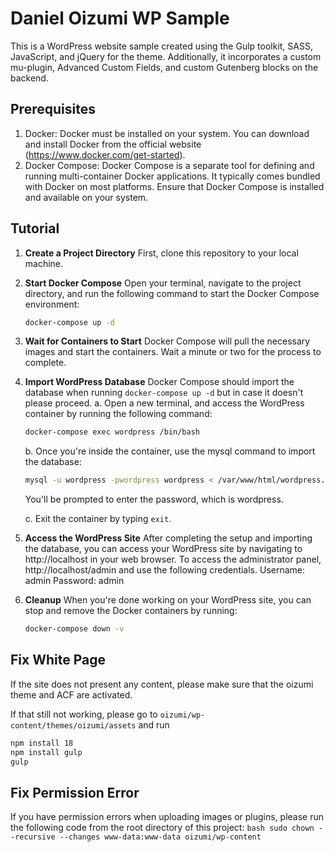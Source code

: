# Daniel Oizumi WP Sample

This is a WordPress website sample created using the Gulp toolkit, SASS, JavaScript, and jQuery for the theme. Additionally, it incorporates a custom mu-plugin, Advanced Custom Fields, and custom Gutenberg blocks on the backend.

## Prerequisites
1. Docker: Docker must be installed on your system. You can download and install Docker from the official website (https://www.docker.com/get-started).
2. Docker Compose: Docker Compose is a separate tool for defining and running multi-container Docker applications. It typically comes bundled with Docker on most platforms. Ensure that Docker Compose is installed and available on your system.

## Tutorial
1. **Create a Project Directory**
    First, clone this repository to your local machine.

2. **Start Docker Compose**
    Open your terminal, navigate to the project directory, and run the following command to start the Docker Compose environment:
    
    ```bash
    docker-compose up -d
    ```

3. **Wait for Containers to Start**
    Docker Compose will pull the necessary images and start the containers. Wait a minute or two for the process to complete.

4. **Import WordPress Database**
    Docker Compose should import the database when running ```docker-compose up -d``` but in case it doesn't please proceed.
    a. Open a new terminal, and access the WordPress container by running the following command:
    
    ```bash
    docker-compose exec wordpress /bin/bash
    ```
    
    b. Once you're inside the container, use the mysql command to import the database:

    ```bash
    mysql -u wordpress -pwordpress wordpress < /var/www/html/wordpress.sql
    ```

    You'll be prompted to enter the password, which is wordpress.

    c. Exit the container by typing ```exit```.

5. **Access the WordPress Site**
    After completing the setup and importing the database, you can access your WordPress site by navigating to http://localhost in your web browser.
    To access the administrator panel, http://localhost/admin and use the following credentials.
    Username: admin
    Password: admin

6. **Cleanup**
    When you're done working on your WordPress site, you can stop and remove the Docker containers by running:
    ```bash
    docker-compose down -v
    ```

## Fix White Page

If the site does not present any content, please make sure that the oizumi theme and ACF are activated.

If that still not working, please go to ```oizumi/wp-content/themes/oizumi/assets``` and run
```bash
npm install 18
npm install gulp
gulp
```

## Fix Permission Error

If you have permission errors when uploading images or plugins, please run the following code from the root directory of this project:
    ```bash
    sudo chown --recursive --changes www-data:www-data oizumi/wp-content
    ```